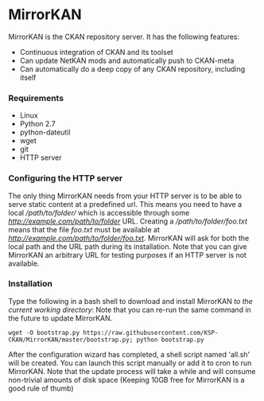 MirrorKAN
=========

MirrorKAN is the CKAN repository server. It has the following features:

- Continuous integration of CKAN and its toolset
- Can update NetKAN mods and automatically push to CKAN-meta
- Can automatically do a deep copy of any CKAN repository, including itself

### Requirements
- Linux
- Python 2.7
- python-dateutil
- wget
- git
- HTTP server

### Configuring the HTTP server
The only thing MirrorKAN needs from your HTTP server is to be able to serve static content at a predefined url.
This means you need to have a local _/path/to/folder/_ which is accessible through some _http://example.com/path/to/folder_ URL. Creating a _/path/to/folder/foo.txt_ means that the file _foo.txt_ must be available at _http://example.com/path/to/folder/foo.txt_. MirrorKAN will ask for both the local path and the URL path during its installation. Note that you can give MirrorKAN an arbitrary URL for testing purposes if an HTTP server is not available.

### Installation
Type the following in a bash shell to download and install MirrorKAN _to the current working directory_:
Note that you can re-run the same command in the future to update MirrorKAN.

`wget -O bootstrap.py https://raw.githubusercontent.com/KSP-CKAN/MirrorKAN/master/bootstrap.py; python bootstrap.py`

After the configuration wizard has completed, a shell script named 'all.sh' will be created. You can launch this script manually or add it to cron to run MirrorKAN. Note that the update process will take a while and will consume non-trivial amounts of disk space (Keeping 10GB free for MirrorKAN is a good rule of thumb)
